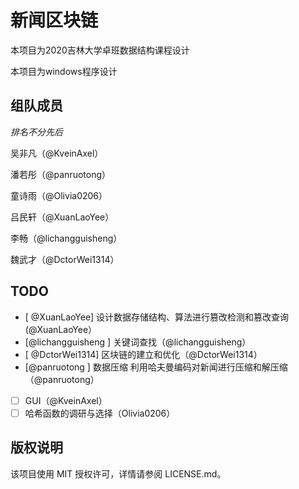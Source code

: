 # 新闻区块链

本项目为2020吉林大学卓班数据结构课程设计

本项目为windows程序设计

## 组队成员

*排名不分先后*

吴非凡（@KveinAxel）

潘若彤（@panruotong）

童诗雨（@Olivia0206）

吕民轩（@XuanLaoYee）

李畅（@lichangguisheng）

魏武才（@DctorWei1314）

## TODO
- [ @XuanLaoYee] 设计数据存储结构、算法进行篡改检测和篡改查询(@XuanLaoYee）
- [@lichangguisheng ] 关键词查找（@lichangguisheng）
- [ @DctorWei1314] 区块链的建立和优化（@DctorWei1314）
- [@panruotong ] 数据压缩 利用哈夫曼编码对新闻进行压缩和解压缩（@panruotong）
- [ ] GUI（@KveinAxel）
- [ ] 哈希函数的调研与选择（Olivia0206）

## 版权说明

该项目使用 MIT 授权许可，详情请参阅 LICENSE.md。
